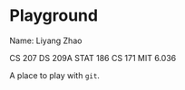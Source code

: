 # Playground
Name: Liyang Zhao

CS 207
DS 209A
STAT 186
CS 171
MIT 6.036

A place to play with `git`.
